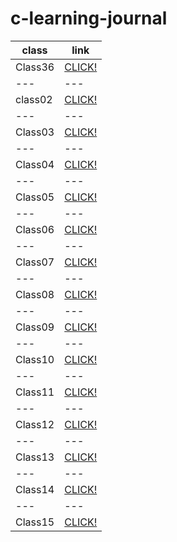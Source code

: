 # c-learning-journal

**class** |**link**
--- | --- 
Class36 | [CLICK!](https://alaaalmasri12.github.io/reading-notes-301/class-01)
--- | ---
class02 | [CLICK!](https://alaaalmasri12.github.io/reading-notes-301/class-02)
--- | --- 
Class03 | [CLICK!](https://alaaalmasri12.github.io/reading-notes-301/class-03)
--- | --- 
Class04 | [CLICK!](https://alaaalmasri12.github.io/reading-notes-301/class-04)
--- | --- 
Class05 | [CLICK!](https://alaaalmasri12.github.io/reading-notes-301/class-05)
--- | --- 
Class06 | [CLICK!](https://alaaalmasri12.github.io/reading-notes-301/class-06)
--- | --- 
Class07 | [CLICK!](https://alaaalmasri12.github.io/reading-notes-301/class-07)
--- | --- 
Class08 | [CLICK!](https://alaaalmasri12.github.io/reading-notes-301/class-08)
--- | --- 
Class09 | [CLICK!](https://alaaalmasri12.github.io/reading-notes-301/class-09)
--- | --- 
Class10 | [CLICK!](https://alaaalmasri12.github.io/reading-notes-301/class-10)
--- | --- 
Class11 | [CLICK!](https://alaaalmasri12.github.io/reading-notes-301/class-11)
--- | --- 
Class12 | [CLICK!](https://alaaalmasri12.github.io/reading-notes-301/class-12)
--- | --- 
Class13 | [CLICK!](https://alaaalmasri12.github.io/reading-notes-301/class-13)
--- | --- 
Class14 | [CLICK!](https://alaaalmasri12.github.io/reading-notes-301/class-14)
--- | --- 
Class15 | [CLICK!](https://alaaalmasri12.github.io/reading-notes-301/class-15)





